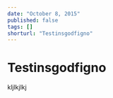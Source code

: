 ```yaml
---
date: "October 8, 2015"
published: false
tags: []
shorturl: "Testinsgodfigno"
---
```


# Testinsgodfigno

kljlkjlkj

